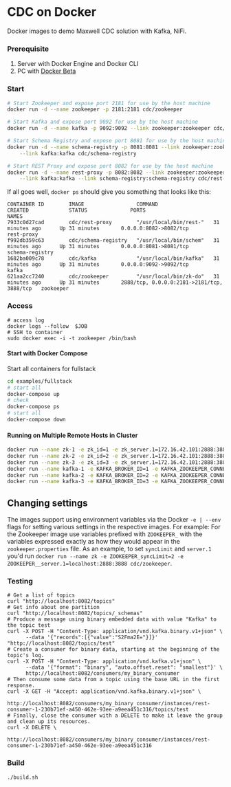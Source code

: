 CDC on Docker
=============
Docker images to demo Maxwell CDC solution with Kafka, NiFi. 


### Prerequisite  
1. Server with Docker Engine and Docker CLI
2. PC with [Docker Beta](https://beta.docker.com/)

### Start 
```bash
# Start Zookeeper and expose port 2181 for use by the host machine
docker run -d --name zookeeper -p 2181:2181 cdc/zookeeper

# Start Kafka and expose port 9092 for use by the host machine
docker run -d --name kafka -p 9092:9092 --link zookeeper:zookeeper cdc/kafka

# Start Schema Registry and expose port 8081 for use by the host machine
docker run -d --name schema-registry -p 8081:8081 --link zookeeper:zookeeper \
    --link kafka:kafka cdc/schema-registry

# Start REST Proxy and expose port 8082 for use by the host machine
docker run -d --name rest-proxy -p 8082:8082 --link zookeeper:zookeeper \
    --link kafka:kafka --link schema-registry:schema-registry cdc/rest-proxy
```

If all goes well, `docker ps` should give you something that looks like this:

    CONTAINER ID        IMAGE                 COMMAND                  CREATED             STATUS              PORTS                                        NAMES
    7933c0d27cad        cdc/rest-proxy        "/usr/local/bin/rest-"   31 minutes ago      Up 31 minutes       0.0.0.0:8082->8082/tcp                       rest-proxy
    f992db359c63        cdc/schema-registry   "/usr/local/bin/schem"   31 minutes ago      Up 31 minutes       0.0.0.0:8081->8081/tcp                       schema-registry
    1682ba009c78        cdc/kafka             "/usr/local/bin/kafka"   31 minutes ago      Up 31 minutes       0.0.0.0:9092->9092/tcp                       kafka
    621aa2cc7240        cdc/zookeeper         "/usr/local/bin/zk-do"   31 minutes ago      Up 31 minutes       2888/tcp, 0.0.0.0:2181->2181/tcp, 3888/tcp   zookeeper

### Access
```
# access log
docker logs --follow  $JOB
# SSH to container 
sudo docker exec -i -t zookeeper /bin/bash
```

#### Start with Docker Compose 
Start all containers for fullstack

```bash
cd examples/fullstack
# start all
docker-compose up
# check
docker-compose ps
# start all
docker-compose down
```

#### Running on Multiple Remote Hosts in Cluster

```bash
docker run --name zk-1 -e zk_id=1 -e zk_server.1=172.16.42.101:2888:3888 -e zk_server.2=172.16.42.102:2888:3888 -e zk_server.3=172.16.42.103:2888:3888 -p 2181:2181 -p 2888:2888 -p 3888:3888 cdc/zookeeper
docker run --name zk-2 -e zk_id=2 -e zk_server.1=172.16.42.101:2888:3888 -e zk_server.2=172.16.42.102:2888:3888 -e zk_server.3=172.16.42.103:2888:3888 -p 2181:2181 -p 2888:2888 -p 3888:3888 cdc/zookeeper
docker run --name zk-3 -e zk_id=3 -e zk_server.1=172.16.42.101:2888:3888 -e zk_server.2=172.16.42.102:2888:3888 -e zk_server.3=172.16.42.103:2888:3888 -p 2181:2181 -p 2888:2888 -p 3888:3888 cdc/zookeeper
docker run --name kafka-1 -e KAFKA_BROKER_ID=1 -e KAFKA_ZOOKEEPER_CONNECT=172.16.42.101:2181,172.16.42.102:2181,172.16.42.103:2181 -p 9092:9092 cdc/kafka
docker run --name kafka-2 -e KAFKA_BROKER_ID=2 -e KAFKA_ZOOKEEPER_CONNECT=172.16.42.101:2181,172.16.42.102:2181,172.16.42.103:2181 -p 9092:9092 cdc/kafka
docker run --name kafka-3 -e KAFKA_BROKER_ID=3 -e KAFKA_ZOOKEEPER_CONNECT=172.16.42.101:2181,172.16.42.102:2181,172.16.42.103:2181 -p 9092:9092 cdc/kafka
```

## Changing settings
The images support using environment variables via the Docker `-e | --env` flags for setting various settings in the respective images. For example:
For the Zookeeper image use variables prefixed with `ZOOKEEPER_` with the variables expressed exactly as how they would appear in the `zookeeper.properties` file. As an example, to set `syncLimit` and `server.1` you'd run `docker run --name zk -e ZOOKEEPER_syncLimit=2 -e ZOOKEEPER__server.1=localhost:2888:3888 cdc/zookeeper`.

### Testing

```
# Get a list of topics
curl "http://localhost:8082/topics"
# Get info about one partition
curl "http://localhost:8082/topics/_schemas"
# Produce a message using binary embedded data with value "Kafka" to the topic test
curl -X POST -H "Content-Type: application/vnd.kafka.binary.v1+json" \
      --data '{"records":[{"value":"S2Fma2E="}]}' "http://localhost:8082/topics/test"
# Create a consumer for binary data, starting at the beginning of the topic's log. 
curl -X POST -H "Content-Type: application/vnd.kafka.v1+json" \
      --data '{"format": "binary", "auto.offset.reset": "smallest"}' \
      http://localhost:8082/consumers/my_binary_consumer
# Then consume some data from a topic using the base URL in the first response.
curl -X GET -H "Accept: application/vnd.kafka.binary.v1+json" \
      http://localhost:8082/consumers/my_binary_consumer/instances/rest-consumer-1-230b71ef-a450-462e-93ee-a9eea451c316/topics/test
# Finally, close the consumer with a DELETE to make it leave the group and clean up its resources.
curl -X DELETE \
      http://localhost:8082/consumers/my_binary_consumer/instances/rest-consumer-1-230b71ef-a450-462e-93ee-a9eea451c316
```


### Build

```
./build.sh
```